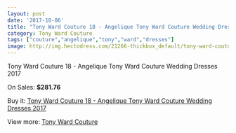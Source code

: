 ```yaml
---
layout: post
date: '2017-10-06'
title: "Tony Ward Couture 18 - Angelique Tony Ward Couture Wedding Dresses 2017"
category: Tony Ward Couture
tags: ["couture","angelique","tony","ward","dresses"]
image: http://img.hectodress.com/21266-thickbox_default/tony-ward-couture-18-angelique-tony-ward-couture-wedding-dresses-2013.jpg
---
```

Tony Ward Couture 18 - Angelique Tony Ward Couture Wedding Dresses 2017

On Sales: **$281.76**
<a href="https://www.hectodress.com/tony-ward-couture/9830-tony-ward-couture-18-angelique-tony-ward-couture-wedding-dresses-2013.html"><amp-img layout="responsive" width="600" height="600" src="//img.hectodress.com/21266-thickbox_default/tony-ward-couture-18-angelique-tony-ward-couture-wedding-dresses-2013.jpg" alt="Tony Ward Couture 18 - Angelique Tony Ward Couture Wedding Dresses 2017 0" /></a>

Buy it: [Tony Ward Couture 18 - Angelique Tony Ward Couture Wedding Dresses 2017](https://www.hectodress.com/tony-ward-couture/9830-tony-ward-couture-18-angelique-tony-ward-couture-wedding-dresses-2013.html "Tony Ward Couture 18 - Angelique Tony Ward Couture Wedding Dresses 2017")

View more: [Tony Ward Couture](https://www.hectodress.com/162-tony-ward-couture "Tony Ward Couture")